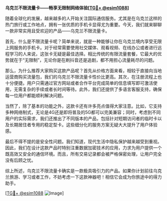 **乌克兰不限流量卡——畅享无限制网络体验[[TG💪+ @esim1088](https://t.me/s/esim1088)]**

随着全球化的发展，越来越多的人开始关注国际通信服务。尤其是在乌克兰这样的热门旅行或工作地点，拥有一张优质的手机卡显得尤为重要。今天，我们就来聊聊一款非常实用且受欢迎的产品——乌克兰不限流量卡。

首先，什么是不限流量卡呢？简单来说，就是一种能够让你在乌克兰境内享受无限上网服务的手机卡。对于经常需要使用社交媒体、观看视频、在线办公或者进行远程学习的人来说，这张卡无疑是最佳选择。相比传统的有限流量套餐，它最大的优势就在于“无限制”，无论你是在刷抖音还是追剧，都不用担心流量耗尽的问题。

那么，为什么推荐大家购买这款产品呢？首先从价格方面来看，相较于直接向当地运营商购买流量包，我们的乌克兰不限流量卡性价比更高。其次，在注册流程上也十分便捷。用户只需通过官方网站或者合作平台完成简单的信息填写即可激活使用，无需复杂的手续或者长时间等待。此外，我们还提供了多语言客服支持，确保每一位用户都能顺利解决问题。

当然了，除了基本的功能之外，这款卡还有许多亮点值得大家注意。比如，它支持多种网络制式，无论是4G还是即将普及的5G都可以完美兼容；同时，考虑到不同用户的实际需求，我们还推出了不同版本的产品，包括针对短期访问者的临时卡以及长期居住者专用的稳定型卡。这些细分化的服务方案无疑大大提升了用户体验感。

最后不得不提的是安全性问题。我们知道，现代生活中隐私保护越来越受到重视。因此，我们在设计这款产品时特别注重数据加密技术的应用，力求为用户提供一个既高效又安全的通信环境。而且，所有交易记录都会被严格保密处理，让用户完全没有后顾之忧。

综上所述，乌克兰不限流量卡确实是一款极具吸引力的产品。如果你计划前往乌克兰旅游、学习或者工作，不妨考虑一下这款神器吧！相信它会成为你旅途中的得力助手。

[[TG💪+ @esim1088](https://t.me/s/esim1088) ![Image](https://i.postimg.cc/4NQfJmqS/Snipaste-2025-05-13-00-14-12.png)]